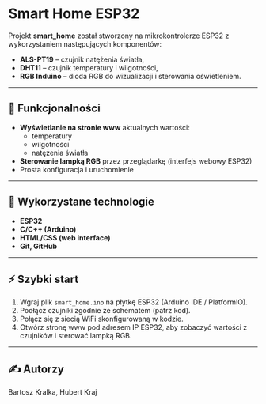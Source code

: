 # Smart Home ESP32

Projekt **smart_home** został stworzony na mikrokontrolerze ESP32 z wykorzystaniem następujących komponentów:

- **ALS-PT19** – czujnik natężenia światła,
- **DHT11** – czujnik temperatury i wilgotności,
- **RGB Induino** – dioda RGB do wizualizacji i sterowania oświetleniem.

---

## 📲 Funkcjonalności

- **Wyświetlanie na stronie www** aktualnych wartości:  
  - temperatury  
  - wilgotności  
  - natężenia światła  
- **Sterowanie lampką RGB** przez przeglądarkę (interfejs webowy ESP32)
- Prosta konfiguracja i uruchomienie

---

## 🔧 Wykorzystane technologie

- **ESP32**
- **C/C++ (Arduino)**
- **HTML/CSS (web interface)**
- **Git, GitHub**

---

## ⚡️ Szybki start

1. Wgraj plik `smart_home.ino` na płytkę ESP32 (Arduino IDE / PlatformIO).
2. Podłącz czujniki zgodnie ze schematem (patrz kod).
3. Połącz się z siecią WiFi skonfigurowaną w kodzie.
4. Otwórz stronę www pod adresem IP ESP32, aby zobaczyć wartości z czujników i sterować lampką RGB.

---

## ✍️ Autorzy

Bartosz Kralka, Hubert Kraj

